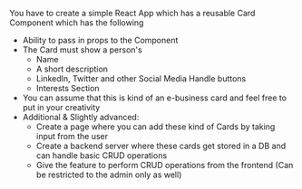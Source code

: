 You have to create a simple React App which has a reusable Card Component which has the following
- Ability to pass in props to the Component
- The Card must show a person's
  - Name
  - A short description
  - LinkedIn, Twitter and other Social Media Handle buttons
  - Interests Section
- You can assume that this is kind of an e-business card and feel free to put in your creativity
- Additional & Slightly advanced:
  - Create a page where you can add these kind of Cards by taking input from the user
  - Create a backend server where these cards get stored in a DB and can handle basic CRUD operations
  - Give the feature to perform CRUD operations from the frontend (Can be restricted to the admin only as well)